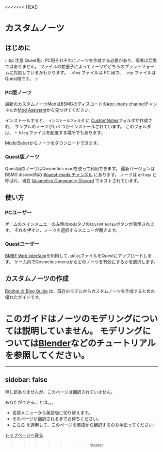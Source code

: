 <<<<<<< HEAD
# カスタムノーツ

## はじめに
:::tip 注意 Quest用、PC用それぞれにノーツを作成する必要があり、両者は互換ではありません。 ファイルの拡張子によってノーツがどちらのプラットフォームに対応しているかわかります。 `.bloq` ファイルは PC 用で、 `.zip` ファイルはQuest用です。 :::

### PC版ノーツ
最新のカスタムノーツModはBSMGのディスコードの[#pc-mods channel](https://discord.gg/beatsabermods)チャンネルか[Mod Assistant](https://github.com/Assistant/ModAssistant)から見つけてください。

インストールすると、 `インストールフォルダ` に [CustomNotes](/faq/install-folder.md)フォルダが作成され、 サンプルのノーツがいくつかインストールされています。 このフォルダは、 `*.bloq` ファイルを配置する場所でもあります。

[ModelSaber](https://modelsaber.com/Bloqs/)からノーツをダウンロードできます。

### Quest版ノーツ
Quest用のノーツはQosmetics modを使って利用できます。 最新バージョンは BSMG discord内の [#quest-mods チャンネル](https://discord.gg/beatsabermods) にあります。 ノーツは `qbloqs` と呼ばれ、現在 [Qosmetics Community Discord](https://discord.gg/qosmetics) でホストされています。

## 使い方

### PCユーザー
ゲームのメインメニューの左側の`Mods`タブの`CUSTOM NOTES`ボタンが表示されます。 それを押すと、ノーツを選択するメニューが開きます。

### Questユーザー
[BMBF Web Interface](/quest-modding.md#installing-mods)を利用して`.qbloq`ファイルをQuestにアップロードします。 ゲーム内でQosmetics menuからどのノーツを有効にするかを選択します。

## カスタムノーツの作成

[Bobbie の Bloq Guide](./notes-guide.md) は、既存のモデルからカスタムノーツを作成するための優れたガイドです。

このガイドはノーツのモデリングについては説明していません。 モデリングについては[Blender](https://www.blender.org/)などのチュートリアルを参照してください。
=======
---
sidebar: false
---

<!-- Disable header rule to hide page from search -->
<!-- markdownlint-disable MD041 -->
申し訳ありませんが、このページは翻訳されていません。

あなたができることは。。。

* 言語メニューから英語版に切り替えます。
* そのページが翻訳されるまでお待ちください。
* [こちら](https://forms.gle/e3BqA3poMjESARe76) を適用して、このページを英語から翻訳するのを手伝ってください！

[トップページへ戻る](/ja/)
>>>>>>> master

